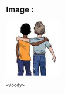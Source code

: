 <html>
	<head>
		<title>Nikunj & Tanishq</title>
	</head>
	<body>
		<h2>Image : </h2>
		<img src="download.jpeg">
		
	</body>
</html>
